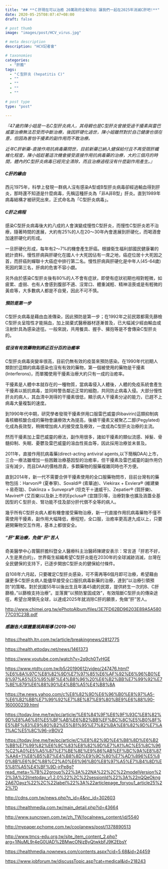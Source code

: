 ```yaml
---
title: "## **Ｃ肝現在可以治癒 20萬政府全幫你出 讓我們一起在2025年消滅C肝吧!**"
date: 2020-05-25T08:07:47+08:00
draft: false

# post thumb
image: "images/post/HCV_virus.jpg"

# meta description
description: "HCV記者會"

# taxonomies
categories: 
  - "肝膽"
tags:
  - "Ｃ型肝炎 (hepatitis C)"
  - ""
  - ""
  - ""
  - ""

# post type
type: "post"

---
```


*『47歲的陳小姐是一名C型肝炎病人，其母親也是C型肝炎曾接受過干擾素與雷巴威靈治療無法忍受而中斷治療，後因肝硬化過世，陳小姐雖然對於自己健康也很在意，但因為害怕干擾素的副作用而不敢治療。*

*近年C肝新藥-直接作用抗病毒藥問世，目前新藥已納入健保給付且不再受限肝纖維化程度，陳小姐趁著這次機會接受直接作用抗病毒藥的治療，大約三個月的時間，體內的C型肝炎病毒已經完全清除，而且治療過程沒有什麼副作用產生。』*


##### **C肝的緣由**

西元1975年，科學上發現一群病人沒有感染A型或B型肝炎病毒卻經過輸血得到肝炎，那時還不知道是什麼病毒，先稱這種肝炎為「非A非B型」肝炎。直到1989年病毒結構才被研究出來，正式命名為「C型肝炎病毒」。


##### **C肝之病程**

感染C型肝炎病毒後大約八成的人會演變成慢性C型肝炎，而慢性C型肝炎若不治療，隨著時間的進展，大約有25%的人在20～30年內會進展到肝硬化，而喝酒會加速肝硬化的形成。

一旦肝硬化形成，每年有2～7%的機會產生肝癌。根據衛生福利部國民健康署的統計資料，慢性肝病與肝硬化在國人十大死因佔有一席之地，癌症位居十大死因之首，而肝癌則蟬聯十大癌症中排行第二名。慢性肝病與肝硬化是中年人(45-64歲)死因的第三名，肝病的危害不容小覷。

另外由於感染C型肝炎後有80%的人不會有症狀，即使有症狀初期也相對輕微，如疲累、虛弱、也有人會感到腹部不適、沒胃口、體重減輕、精神沮喪或是有輕微的黃疸等，大多數病人都是不自覺，因此不可不慎。


##### **預防是第一步**

C型肝炎病毒是藉由血液傳染，因此預防是第一步；在1992年之前民眾都需先篩檢C型肝炎呈陰性才能捐血，加上拋棄式醫療器材逐漸普及，已大幅減少經由輸血或注射針具為感染途徑。一般來說，共用餐具、握手、擁抱等是不會傳染C型肝炎的。


##### **從沒有有效藥物到將近百分百的治癒率**

C型肝炎病毒突變率很高，目前仍無有效的疫苗來預防感染。在1990年代初期人類對於這類的病毒感染也沒有有效的藥物，第一個被使用的藥物是干擾素(Interferons)，而單獨使用干擾素治療大約只有一成的治癒率。

干擾素是人體中本就存在的一種物質，當病毒侵入人體後，人體的免疫系統會產生干擾素以抵抗病毒，並同時警告鄰近正常的細胞，共同防止病毒入侵。大部分慢性肝炎的病人，其血清中測得的干擾素很低，顯示病人干擾素分泌的能力，已趕不上病毒大量複製的速度。

到1990年代中期，研究學者發現干擾素併用口服雷巴威靈(Ribavirin)這類抑制病毒核糖核酸合成的藥物會讓療效大為提高，後續干擾素又被聚乙二醇(Pegylated)化成為長效型，稍微增加病人的接受度及療效，一度成為C型肝炎治療的主流。

然而干擾素加上雷巴威靈的療法，副作用很多，諸如干擾素的類似流感、掉髮、骨髓抑制、失眠、憂鬱及雷巴威靈的溶血性貧血等，因此採用治療並未普及。

2011年，直接作用抗病毒藥(direct-acting antiviral agents,以下簡稱DAA)上市，三合一療法雖增加一些困難治療基因型的治癒率，但干擾素及雷巴威靈的副作用仍沒有減少，而且DAA的價格昂貴，多顆藥物的服藥複雜同時也不方便。

直到2014年，新一代不需要合併干擾素使用的全口服藥物問市，目前台灣有的藥物包括：Harvoni® (夏奉寧)、Sovaldi® (索華迪)、Viekirax + Exviera® (維建樂＋易奇瑞)、Daklinza + Sunvepra® (坦克干＋速威干)、Zepatier® (賀肝樂)、Maviret® (艾百樂)以及新上市的Epclusa® (宜譜莎)等，治療對象也擴及涵蓋全基因型的Ｃ型肝炎、腎功能不佳及部分肝代償不全等的病人。

幾乎所有C型肝炎病人都有機會接受藥物治療，新一代直接作用抗病毒藥物不僅不需使用干擾素，副作用大幅降低，療程短，全口服，治癒率更高達九成以上，只要避開藥物交互作用，基本上都很安全。


##### **“肝”緊治療，免做”肝”苦人**

奇美醫學中心胃腸肝膽科暨全人醫療科主治醫師陳建安表示：常言道「肝若不好，人生是黑白的」，世界衛生組織希望C型肝炎能在2030年的全球滅跡消滅，台灣在全民健保的支持下，已逐步開放C型肝炎的健保給付條件。

自108年六月起，只要確定C型肝炎感染，可不需再等6個月即可治療，希望藉由讓更多C型肝炎病人能儘早接受全口服抗病毒新藥的治療，達到”以治療引領預防”的策略，對於民國55年以後出生且年滿45歲的民眾，提供終生一次的B、C肝篩檢，”以篩檢支持治療”。並落實”以預防鞏固成效”，有效阻斷C型肝炎的傳染途徑，希望台灣領先全球，以達成2025年就消除C肝的願景，免做”肝”苦人。

http://www.chimei.org.tw/ePhotoAlbum/files/3E7FD62BD96203E89A5A58077C01C23B.pdf





##### **感謝各大媒體重視與報導 (2019-06)** 

https://health.ltn.com.tw/article/breakingnews/2812775

https://health.ettoday.net/news/1461373

https://www.youtube.com/watch?v=2q9ch0TvHGE

https://www.ntdtv.com.tw/b5/20190612/video/247476.html?%E6%8A%97C%E8%82%9D%E7%97%85%E6%AF%92%E6%96%B0%E8%97%A5%E5%95%8F%E4%B8%96%20%E6%B2%BB%E7%99%92%E7%8E%879%E6%88%90%E4%BB%A5%E4%B8%8A

https://tw.news.yahoo.com/c%E8%82%9D%E6%96%B0%E8%97%A5-%E6%B2%BB%E7%99%92%E7%8E%87%E9%80%BE9%E6%88%90-160000239.html

https://today.line.me/tw/pc/article/%E6%84%9F%E6%9F%93C%E8%82%9D%E8%A6%81%E5%BF%AB%E6%B2%BB%EF%BC%8C%E5%B0%8F%E5%BF%83%E9%80%B2%E5%B1%95%E7%82%BA%E8%82%9D%E7%A1%AC%E5%8C%96-jrBOV2

https://today.line.me/tw/pc/article/C%E8%82%9D%E4%B8%8D%E6%B2%BB%E7%99%82%E6%9C%83%E8%82%9D%E7%A1%AC%E5%8C%96%C2%A0%E5%A5%87%E7%BE%8E%E9%86%AB%EF%BC%9A%E8%87%AA6+1%E8%B5%B7%E4%B8%8D%E9%9C%80%E7%AD%896%E5%80%8B%E6%9C%88%C2%A0%E6%96%B0%E8%97%A5%E7%B4%8D%E5%81%A5%E4%BF%9D-jrPe8g?read_meta=%7B%22group%22%3A%22NA%22%2C%22modelVersion%22%3A%22linetoday_v1.2.0%22%2C%22sessionId%22%3A%22nQQeOkng2A67Oayz%22%2C%22label%22%3A%22articlepage_foryou1_article25%22%7D

http://cdns.com.tw/news.php?n_id=4&nc_id=302603

https://healthmedia.com.tw/main_detail.php?id=43664

http://www.suncrown.com.tw/zh_TW/localnews_content/id/5540

http://mypaper.pchome.com.tw/coolanews/post/1378890513

http://www.tmcs-edu.org.tw/site_item_content_2.php?arg=1lNuML9r4eG0UAD%2BMwcONjzByQtwkbFJ9K2EbsY

https://healthmedia.nownews.com/contents.aspx?cid=5,68&id=24459

https://www.jobforum.tw/discussTopic.asp?cat=medical&id=218243